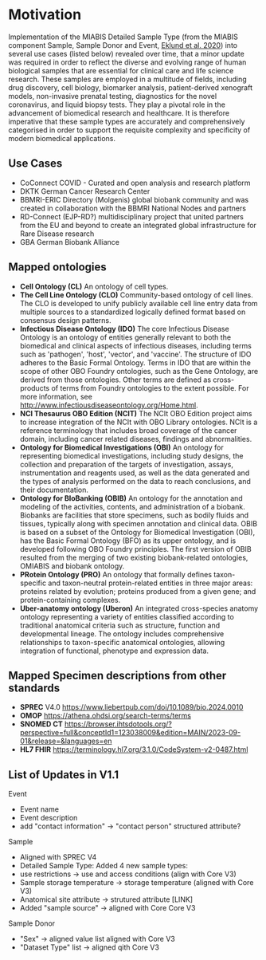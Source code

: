 # Motivation
Implementation of the MIABIS Detailed Sample Type (from the MIABIS component Sample, Sample Donor and Event, [Eklund et al. 2020](https://www.liebertpub.com/doi/10.1089/bio.2019.0129)) into several use cases (listed below) revealed over time, that a minor update was required in order to reflect the diverse and evolving range of human biological samples that are essential for clinical care and life science research. These samples are employed in a multitude of fields, including drug discovery, cell biology, biomarker analysis, patient-derived xenograft models, non-invasive prenatal testing, diagnostics for the novel coronavirus, and liquid biopsy tests. They play a pivotal role in the advancement of biomedical research and healthcare. It is therefore imperative that these sample types are accurately and comprehensively categorised in order to support the requisite complexity and specificity of modern biomedical applications.

## Use Cases
 - CoConnect	COVID - Curated and open analysis and research platform	
 - DKTK	German Cancer Research Center	
 - BBMRI-ERIC Directory (Molgenis)	global biobank community and was created in collaboration with the BBMRI National Nodes and partners	
 - RD-Connect (EJP-RD?)	multidisciplinary project that united partners from the EU and beyond to create an integrated global infrastructure for Rare Disease research	
 - GBA 	German Biobank Alliance
		
## Mapped ontologies		
 - **Cell Ontology (CL)**	An ontology of cell types.
 - **The Cell Line Ontology (CLO)** Community-based ontology of cell lines. The CLO is developed to unify publicly available cell line entry data from multiple sources to a standardized logically defined format based on consensus design patterns.
 - **Infectious Disease Ontology (IDO)**	The core Infectious Disease Ontology is an ontology of entities generally relevant to both the biomedical and clinical aspects of infectious diseases, including terms such as 'pathogen', 'host', 'vector', and 'vaccine'. The structure of IDO adheres to the Basic Formal Ontology. Terms in IDO that are within the scope of other OBO Foundry ontologies, such as the Gene Ontology, are derived from those ontologies. Other terms are defined as cross-products of terms from Foundry ontologies to the extent possible. For more information, see http://www.infectiousdiseaseontology.org/Home.html.
 - **NCI Thesaurus OBO Edition (NCIT)**	The NCIt OBO Edition project aims to increase integration of the NCIt with OBO Library ontologies. NCIt is a reference terminology that includes broad coverage of the cancer domain, including cancer related diseases, findings and abnormalities.
 - **Ontology for Biomedical Investigations (OBI)**	An ontology for representing biomedical investigations, including study designs, the collection and preparation of the targets of investigation, assays, instrumentation and reagents used, as well as the data generated and the types of analysis performed on the data to reach conclusions, and their documentation.
 - **Ontology for BIoBanking (OBIB)**	An ontology for the annotation and modeling of the activities, contents, and administration of a biobank. Biobanks are facilities that store specimens, such as bodily fluids and tissues, typically along with specimen annotation and clinical data. OBIB is based on a subset of the Ontology for Biomedical Investigation (OBI), has the Basic Formal Ontology (BFO) as its upper ontology, and is developed following OBO Foundry principles. The first version of OBIB resulted from the merging of two existing biobank-related ontologies, OMIABIS and biobank ontology.
 - **PRotein Ontology (PRO)** An ontology that formally defines taxon-specific and taxon-neutral protein-related entities in three major areas: proteins related by evolution; proteins produced from a given gene; and protein-containing complexes.
 - **Uber-anatomy ontology (Uberon)** An integrated cross-species anatomy ontology representing a variety of entities classified according to traditional anatomical criteria such as structure, function and developmental lineage. The ontology includes comprehensive relationships to taxon-specific anatomical ontologies, allowing integration of functional, phenotype and expression data.
		
## Mapped Specimen descriptions from other standards		
 - **SPREC** V4.0 https://www.liebertpub.com/doi/10.1089/bio.2024.0010
 - **OMOP**	https://athena.ohdsi.org/search-terms/terms	
 - **SNOMED CT**	https://browser.ihtsdotools.org/?perspective=full&conceptId1=123038009&edition=MAIN/2023-09-01&release=&languages=en	
 - **HL7 FHIR**	https://terminology.hl7.org/3.1.0/CodeSystem-v2-0487.html

## List of Updates in V1.1
Event
 - Event name
 - Event description
 - add "contact information" -> "contact person" structured attribute?

Sample
 - Aligned with SPREC V4
 - Detailed Sample Type: Added 4 new sample types:
 - use restrictions -> use and access conditions (align with Core V3)
 - Sample storage temperature -> storage temperature (aligned with Core V3)
 - Anatomical site attribute -> strutured attribute [LINK]
 - Added "sample source" -> aligned with Core Core V3

Sample Donor
 - "Sex" -> aligned value list aligned with Core V3
 - "Dataset Type" list -> aligned qith Core V3
